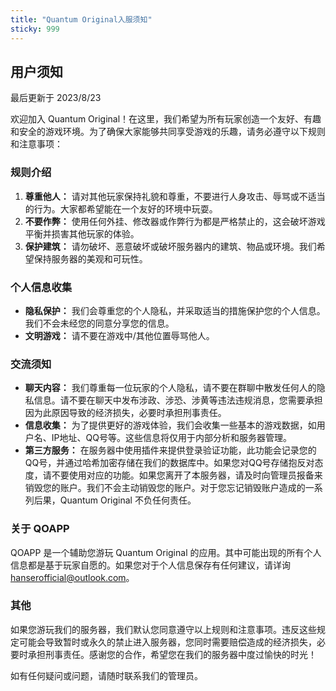 ```yaml
---
title: "Quantum Original入服须知"
sticky: 999
---
```

## 用户须知
最后更新于 2023/8/23

欢迎加入 Quantum Original！在这里，我们希望为所有玩家创造一个友好、有趣和安全的游戏环境。为了确保大家能够共同享受游戏的乐趣，请务必遵守以下规则和注意事项：

### 规则介绍

1. **尊重他人：** 请对其他玩家保持礼貌和尊重，不要进行人身攻击、辱骂或不适当的行为。大家都希望能在一个友好的环境中玩耍。
2. **不要作弊：** 使用任何外挂、修改器或作弊行为都是严格禁止的，这会破坏游戏平衡并损害其他玩家的体验。
3. **保护建筑：** 请勿破坏、恶意破坏或破坏服务器内的建筑、物品或环境。我们希望保持服务器的美观和可玩性。

### 个人信息收集

- **隐私保护：** 我们会尊重您的个人隐私，并采取适当的措施保护您的个人信息。我们不会未经您的同意分享您的信息。
- **文明游戏：** 请不要在游戏中/其他位置辱骂他人。

### 交流须知

- **聊天内容：** 我们尊重每一位玩家的个人隐私，请不要在群聊中散发任何人的隐私信息。请不要在聊天中发布涉政、涉恐、涉黄等违法违规消息，您需要承担因为此原因导致的经济损失，必要时承担刑事责任。
- **信息收集：** 为了提供更好的游戏体验，我们会收集一些基本的游戏数据，如用户名、IP地址、QQ号等。这些信息将仅用于内部分析和服务器管理。
- **第三方服务：** 在服务器中使用插件来提供登录验证功能，此功能会记录您的QQ号，并通过哈希加密存储在我们的数据库中。如果您对QQ号存储抱反对态度，请不要使用对应的功能。如果您离开了本服务器，请及时向管理员报备来销毁您的账户。我们不会主动销毁您的账户。对于您忘记销毁账户造成的一系列后果，Quantum Original 不负任何责任。

### 关于 QOAPP

QOAPP 是一个辅助您游玩 Quantum Original 的应用。其中可能出现的所有个人信息都是基于玩家自愿的。如果您对于个人信息保存有任何建议，请详询 hanserofficial@outlook.com。

### 其他

如果您游玩我们的服务器，我们默认您同意遵守以上规则和注意事项。违反这些规定可能会导致暂时或永久的禁止进入服务器，您同时需要赔偿造成的经济损失，必要时承担刑事责任。感谢您的合作，希望您在我们的服务器中度过愉快的时光！

如有任何疑问或问题，请随时联系我们的管理员。
